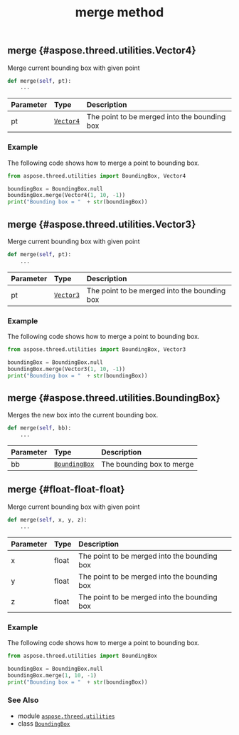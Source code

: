 ﻿---
title: merge method
second_title: Aspose.3D for Python via .NET API References
description: 
type: docs
weight: 40
url: /aspose.threed.utilities/boundingbox/merge/
is_root: false
---

## merge {#aspose.threed.utilities.Vector4}

Merge current bounding box with given point



```python
def merge(self, pt):
    ...
```


| Parameter | Type | Description |
| :- | :- | :- |
| pt | [`Vector4`](/3d/python-net/aspose.threed.utilities/vector4) | The point to be merged into the bounding box |

### Example 


The following code shows how to merge a point to bounding box.

```python
from aspose.threed.utilities import BoundingBox, Vector4

boundingBox = BoundingBox.null
boundingBox.merge(Vector4(1, 10, -1))
print("Bounding box = "  + str(boundingBox))

```


## merge {#aspose.threed.utilities.Vector3}

Merge current bounding box with given point



```python
def merge(self, pt):
    ...
```


| Parameter | Type | Description |
| :- | :- | :- |
| pt | [`Vector3`](/3d/python-net/aspose.threed.utilities/vector3) | The point to be merged into the bounding box |

### Example 


The following code shows how to merge a point to bounding box.

```python
from aspose.threed.utilities import BoundingBox, Vector3

boundingBox = BoundingBox.null
boundingBox.merge(Vector3(1, 10, -1))
print("Bounding box = "  + str(boundingBox))

```


## merge {#aspose.threed.utilities.BoundingBox}

Merges the new box into the current bounding box.



```python
def merge(self, bb):
    ...
```


| Parameter | Type | Description |
| :- | :- | :- |
| bb | [`BoundingBox`](/3d/python-net/aspose.threed.utilities/boundingbox) | The bounding box to merge |


## merge {#float-float-float}

Merge current bounding box with given point



```python
def merge(self, x, y, z):
    ...
```


| Parameter | Type | Description |
| :- | :- | :- |
| x | float | The point to be merged into the bounding box |
| y | float | The point to be merged into the bounding box |
| z | float | The point to be merged into the bounding box |

### Example 


The following code shows how to merge a point to bounding box.

```python
from aspose.threed.utilities import BoundingBox

boundingBox = BoundingBox.null
boundingBox.merge(1, 10, -1)
print("Bounding box = "  + str(boundingBox))

```



### See Also
* module [`aspose.threed.utilities`](../../)
* class [`BoundingBox`](/3d/python-net/aspose.threed.utilities/boundingbox)
